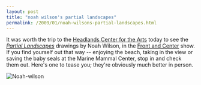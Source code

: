 ```yaml
---
layout: post
title: "noah wilson's partial landscapes"
permalink: /2009/01/noah-wilsons-partial-landscapes.html
---
```


It was worth the trip to the [Headlands Center for the Arts](http://www.headlands.org/) today to see the _[Partial Landscapes](http://noahmwilson.com/landscapes.html)_ drawings by Noah Wilson, in the [Front and Center](http://www.headlands.org/event_detail.asp?key=20&eventkey=390) show. If you find yourself out that way -- enjoying the beach, taking in the view or saving the baby seals at the Marine Mammal Center, stop in and check them out. Here's one to tease you; they're obviously much better in person.

![Noah-wilson](https://sippey.typepad.com/.a/6a00d8341c4f5f53ef010536e1ff56970c-500wi)